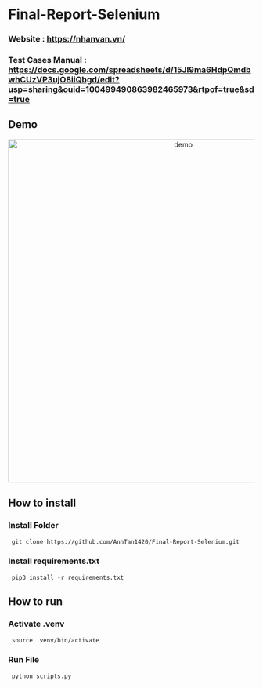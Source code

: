 # Final-Report-Selenium

### Website : https://nhanvan.vn/

### Test Cases Manual : https://docs.google.com/spreadsheets/d/15JI9ma6HdpQmdbwhCUzVP3ujO8iiQbgd/edit?usp=sharing&ouid=100499490863982465973&rtpof=true&sd=true

## Demo

<p align="center">
  <img width="700" align="center" src="https://user-images.githubusercontent.com/9840435/60266022-72a82400-98e7-11e9-9958-f9004c2f97e1.gif" alt="demo"/>
</p>

## How to install 
### Install Folder 

```
 git clone https://github.com/AnhTan1420/Final-Report-Selenium.git
```

### Install requirements.txt

```
 pip3 install -r requirements.txt 
```

## How to run
### Activate .venv

```
 source .venv/bin/activate
```

### Run File

```
 python scripts.py
```
